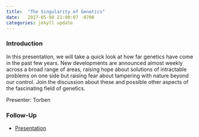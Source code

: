 ```yaml
---
title:  "The Singularity of Genetics"
date:   2017-05-08 21:00:07 -0700
categories: jekyll update
---
```


### Introduction

In this presentation, we will take a quick look at how far genetics have come in the past few years. New developments are announced almost weekly across a broad range of areas, raising hope about solutions of intractable problems on one side but raising fear about tampering with nature beyond our control.
Join the discussion about these and possible other aspects of the fascinating field of genetics.

Presenter: Torben

### Follow-Up

* [Presentation](/assets/present/singularity-of-genetics.pdf) 
